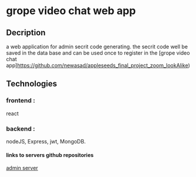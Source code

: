 # grope video chat web app

## Decription
a web application for admin secrit code generating.
the secrit code well be saved in the data base and can be used once to register in the
[grope video chat app]https://github.com/newasad/appleseeds_final_project_zoom_lookAlike)


## Technologies

### frontend :
react 
### backend :
nodeJS, Express, jwt, MongoDB.

#### links to servers github repositories

[admin server](https://github.com/newasad/appleseeds_final_project_zoom_lookAlike-adminserver)





